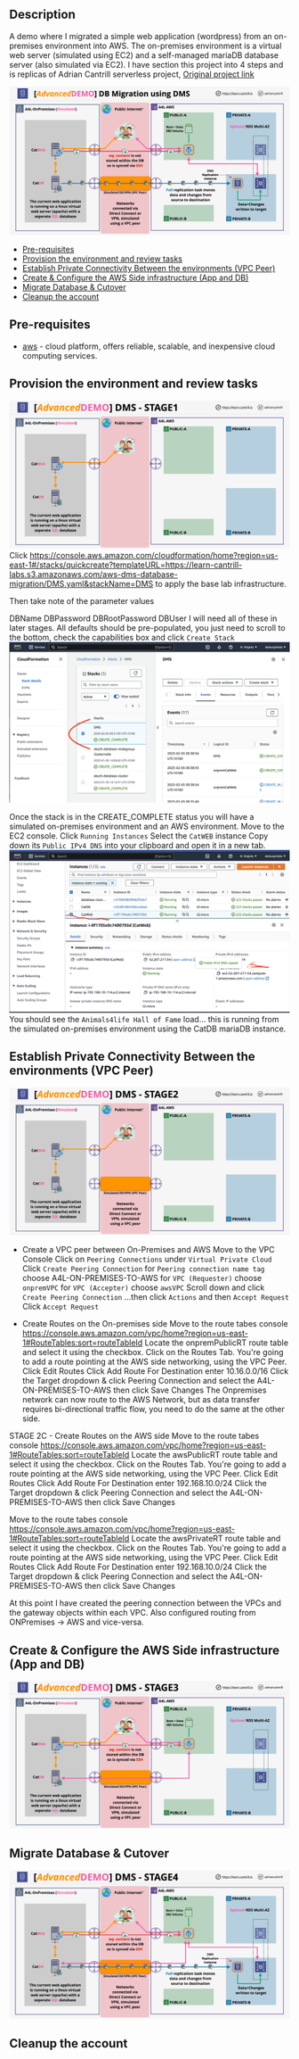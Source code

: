## Description
A demo where I migrated a simple web application (wordpress) from an on-premises environment into AWS. The on-premises environment is a virtual web server (simulated using EC2) and a self-managed mariaDB database server (also simulated via EC2). I have section this project into 4 steps and is replicas of Adrian Cantrill serverless project, [Original project link](https://github.com/acantril/learn-cantrill-io-labs)

![Architecture](Docs/database-migration/ARCHITECTURE-OVERALL.png)

* [Pre-requisites](#pre-requisities)
* [Provision the environment and review tasks](#Provision-the-environment-and-review-tasks)
* [Establish Private Connectivity Between the environments (VPC Peer)](#stablish-Private-Connectivity-Between-the-environments-(VPC-Peer))
* [Create & Configure the AWS Side infrastructure (App and DB)](#Create-&-Configure-the-AWS-Side-infrastructure-(App-and-DB))
* [Migrate Database & Cutover](#Migrate-Database-&-Cutover)
* [Cleanup the account](#Cleanup-the-account)

## Pre-requisites
- [aws](https://aws.amazon.com/) - cloud platform, offers reliable, scalable, and inexpensive cloud computing services.

## Provision the environment and review tasks
![STAGE1](Docs/database-migration/STAGE1.png)
Click https://console.aws.amazon.com/cloudformation/home?region=us-east-1#/stacks/quickcreate?templateURL=https://learn-cantrill-labs.s3.amazonaws.com/aws-dms-database-migration/DMS.yaml&stackName=DMS to apply the base lab infrastructure.

Then take note of the parameter values

DBName
DBPassword
DBRootPassword
DBUser
I will need all of these in later stages.
All defaults should be pre-populated, you just need to scroll to the bottom, check the capabilities box and click `Create Stack`
![db-migration](Docs/database-migration/db-mig1.png)

Once the stack is in the CREATE_COMPLETE status you will have a simulated on-premises environment and an AWS environment. Move to the EC2 console.
Click `Running Instances`
Select the `CatWEB` instance
Copy down its `Public IPv4 DNS` into your clipboard and open it in a new tab.
![db-migration](Docs/database-migration/db-mig2.png)
You should see the `Animals4life Hall of Fame` load... this is running from the simulated on-premises environment using the CatDB mariaDB instance.

## Establish Private Connectivity Between the environments (VPC Peer)
![STAGE2](Docs/database-migration/STAGE2.png)
- Create a VPC peer between On-Premises and AWS
Move to the VPC Console
Click on `Peering Connections` under `Virtual Private Cloud`
Click `Create Peering Connection`
for `Peering connection name tag` choose A4L-ON-PREMISES-TO-AWS
for `VPC (Requester)` choose `onpremVPC`
for `VPC (Accepter)` choose `awsVPC`
Scroll down and click `Create Peering Connection`
...then click `Actions` and then `Accept Request`
Click `Accept Request`

- Create Routes on the On-premises side
Move to the route tabes console https://console.aws.amazon.com/vpc/home?region=us-east-1#RouteTables:sort=routeTableId
Locate the onpremPublicRT route table and select it using the checkbox.
Click on the Routes Tab.
You're going to add a route pointing at the AWS side networking, using the VPC Peer.
Click Edit Routes
Click Add Route
For Destination enter 10.16.0.0/16
Click the Target dropdown & click Peering Connection and select the A4L-ON-PREMISES-TO-AWS then click Save Changes
The Onpremises network can now route to the AWS Network, but as data transfer requires bi-directional traffic flow, you need to do the same at the other side.

STAGE 2C - Create Routes on the AWS side
Move to the route tabes console https://console.aws.amazon.com/vpc/home?region=us-east-1#RouteTables:sort=routeTableId
Locate the awsPublicRT route table and select it using the checkbox.
Click on the Routes Tab.
You're going to add a route pointing at the AWS side networking, using the VPC Peer.
Click Edit Routes
Click Add Route
For Destination enter 192.168.10.0/24
Click the Target dropdown & click Peering Connection and select the A4L-ON-PREMISES-TO-AWS then click Save Changes

Move to the route tabes console https://console.aws.amazon.com/vpc/home?region=us-east-1#RouteTables:sort=routeTableId
Locate the awsPrivateRT route table and select it using the checkbox.
Click on the Routes Tab.
You're going to add a route pointing at the AWS side networking, using the VPC Peer.
Click Edit Routes
Click Add Route
For Destination enter 192.168.10.0/24
Click the Target dropdown & click Peering Connection and select the A4L-ON-PREMISES-TO-AWS then click Save Changes

At this point I have created the peering connection between the VPCs and the gateway objects within each VPC. Also configured routing from ONPremises -> AWS and vice-versa.

## Create & Configure the AWS Side infrastructure (App and DB)
![STAGE3](Docs/database-migration/STAGE3.png)

## Migrate Database & Cutover
![STAGE4](Docs/database-migration/STAGE4.png)

## Cleanup the account

